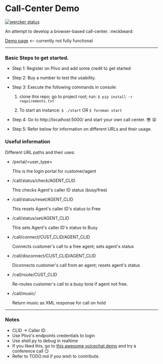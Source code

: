 Call-Center Demo
================
[![wercker status](https://app.wercker.com/status/87d785e8ae74f2f010b036369a4ae76c/m "wercker status")](https://app.wercker.com/project/bykey/87d785e8ae74f2f010b036369a4ae76c)

An attempt to develop a browser-based call-center. :neckbeard:

[Demo page](http://callcenter1.herokuapp.com/) <-- currently not fully functional

***
### Basic Steps to get started.

* Step 1: Register on Plivo and add some credit to get started

* Step 2: Buy a number to test the usability.

* Step 3: Execute the following commands in console:

  1. clone this repo; go to project root; run:
   ``` $ pip install -r requirements.txt ```

  2. To start an instance:
       ``` $ ./start ``` 
   OR 
	``` $ foreman start ```

* Step 4: Go to http://localhost:5000/ and start your own call center. :sunglasses: :stuck_out_tongue_closed_eyes:

* Step 5: Refer below for information on different URLs and their usage.

### Useful information

Different URL paths and their uses:
 
- /portal/<user_type>
  
  This is the login portal for customer/agent

- /call/status/check/AGENT_CLID
  
  This checks Agent's caller ID status (busy/free)

- /call/status/reset/AGENT_CLID

  This resets Agent's caller ID's status to Free

- /call/status/set/AGENT_CLID

  This sets Agent's caller ID's status to Busy

- /call/connect/CUST_CLID/AGENT_CLID

  Connects customer's call to a free agent; sets agent's status

- /call/disconnect/CUST_CLID/AGENT_CLID
  
  Diconnects customer's call from an agent; resets agent's status

- /call/route/CUST_CLID
  
  Re-routes customer's call to a busy tone if agent not free.

- /call/music/

  Return music as XML response for call on hold

***

### Notes

* CLID -> Caller ID
* Use Plivo's endpoints credentials to login
* Use shell.py to debug in realtime
* If you liked this, go to [this awesome voicechat demo](http://voicechatapi.com/) and try a conference call :smirk:
* Refer to TODO.md if you wish to contribute.